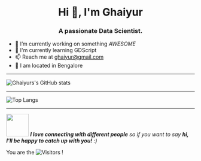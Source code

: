 <h1 align="center">Hi 👋, I'm Ghaiyur</h1>
<h3 align="center">A passionate Data Scientist.</h3>

<!--
**Ghaiyur/Ghaiyur** is a ✨ _special_ ✨ repository because its `README.md` (this file) appears on your GitHub profile. -->


- 🔭 I’m currently working on something _AWESOME_
- 🌱 I'm currently learning GDScript
- 📫 Reach me at ghaiyur@gmail.com
- 📍 I am located in Bengalore

---

![Ghaiyurs's GitHub stats](https://github-readme-stats.vercel.app/api?username=Ghaiyur&show_icons=true)


---

![Top Langs](https://github-readme-stats.vercel.app/api/top-langs/?username=Ghaiyur&layout=compact&show_icons=true)


---


<img src="https://media.giphy.com/media/LnQjpWaON8nhr21vNW/giphy.gif" width="60"> <em><b>I love connecting with different people</b> so if you want to say <b>hi, I'll be happy to catch up with you!</b> :)</em>

You are the ![Visitors](https://visitor-badge.laobi.icu/badge?page_id=Ghaiyur) !



